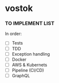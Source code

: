 # vostok

### TO IMPLEMENT LIST

In order:
- [ ] Tests
- [ ] TDD
- [ ] Exception handling
- [ ] Docker
- [ ] AWS & Kubernets
- [ ] Pipeline (CI/CD)
- [ ] GraphQL
